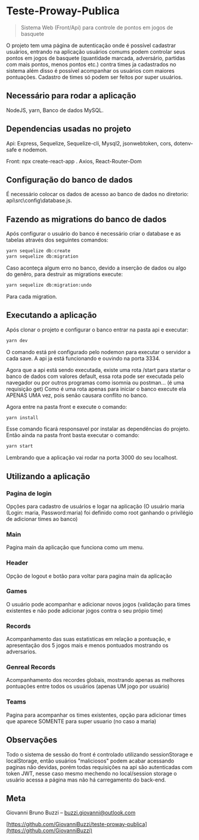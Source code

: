 # Teste-Proway-Publica
> Sistema Web (Front/Api) para controle de pontos em jogos de basquete


O projeto tem uma página de autenticação onde é possível cadastrar usuários, entrando na aplicação usuários comums podem controlar seus pontos em jogos de basquete (quantidade marcada, adversário, partidas com mais pontos, menos pontos etc.) contra times ja cadastrados no sistema além disso é possível acompanhar os usuários com maiores pontuações. Cadastro de times só podem ser feitos por super usuários.

## Necessário para rodar a aplicação

NodeJS, yarn, Banco de dados MySQL.

## Dependencias usadas no projeto

Api: Express, Sequelize, Sequelize-cli, Mysql2, jsonwebtoken, cors, dotenv-safe e nodemon.

Front: npx create-react-app . Axios, React-Router-Dom

## Configuração do banco de dados

É necessário colocar os dados de acesso ao banco de dados no diretorio: api\src\config\database.js.


## Fazendo as migrations do banco de dados

Após configurar o usuário do banco é necessário criar o database e as tabelas através dos seguintes comandos:

```sh
yarn sequelize db:create
yarn sequelize db:migration
```

Caso aconteça algum erro no banco, devido a inserção de dados ou algo do genêro, para destruir as migrations execute:

```sh
yarn sequelize db:migration:undo
```
Para cada migration.

## Executando a aplicação

Após clonar o projeto e configurar o banco entrar na pasta api e executar:

```sh
yarn dev
```
O comando está pré configurado pelo nodemon para executar o servidor a cada save.
A api ja está funcionando e ouvindo na porta 3334.

Agora que a api está sendo executada, existe uma rota /start para startar o banco de dados com valores default, essa rota pode ser executada pelo navegador ou por outros programas como isomnia ou postman... (é uma requisição get)
Como é uma rota apenas para iniciar o banco execute ela APENAS UMA vez, pois senão causara conflito no banco.

Agora entre na pasta front e execute o comando:

```sh
yarn install
```
Esse comando ficará responsavel por instalar as dependências do projeto.
Então ainda na pasta front basta executar o comando:

```sh
yarn start
```

Lembrando que a aplicação vai rodar na porta 3000 do seu localhost.

## Utilizando a aplicação

### Pagina de login

Opções para cadastro de usuários e logar na aplicação (O usuário maria (Login: maria, Password:maria) foi definido como root ganhando o privilégio de adicionar times ao banco)

### Main

Pagina main da aplicação que funciona como um menu.

### Header

Opção de logout e botão para voltar para pagina main da aplicação

### Games

O usuário pode acompanhar e adicionar novos jogos (validação para times existentes e não pode adicionar jogos contra o seu própio time)

### Records

Acompanhamento das suas estatisticas em relação a pontuação, e apresentação dos 5 jogos mais e menos pontuados mostrando os adversarios.

### Genreal Records

Acompanhamento dos recordes globais, mostrando apenas as melhores pontuações entre todos os usuários (apenas UM jogo por usuário)

### Teams

Pagina para acompanhar os times existentes, opção para adicionar times que aparece SOMENTE para super usuario (no caso a maria)

## Observações

Todo o sistema de sessão do front é controlado utilizando sessionStorage e localStorage, então usuários "maliciosos" podem acabar acessando paginas não devidas, porém todas requisições na api são autenticadas com token JWT, nesse caso mesmo mechendo no local/session storage o usuário acessa a página mas não há carregamento do back-end.

## Meta

Giovanni Bruno Buzzi – buzzi.giovanni@outlook.com

[https://github.com/GiovanniBuzzi/teste-proway-publica](https://github.com/GiovanniBuzzi)
